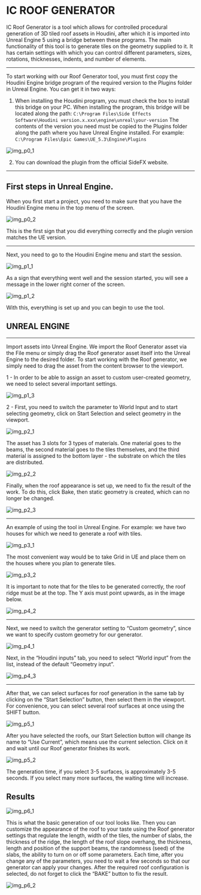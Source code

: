 

# IC ROOF GENERATOR

IC Roof Generator is a tool which allows for controlled procedural generation of 3D tiled roof assets in Houdini, after which it is  imported into Unreal Engine 5
using a bridge between these programs. The main functionality of this tool is to generate tiles
on the geometry supplied to it. It has certain settings with which you can control different
parameters, sizes, rotations, thicknesses, indents, and number of elements.
____________________________________________________________________________
To start working with our Roof Generator tool, you must first copy the Houdini Engine bridge
program of the required version to the Plugins folder in Unreal Engine. You can get it in two ways:
1. When installing the Houdini program, you must check the box to install this bridge on your
PC. When installing the program, this bridge will be located along the path:
`C:\Program Files\Side Effects Software\Houdini version.x.xxx\engine\unreal\your-version`
The contents of the version you need must be copied to the Plugins folder along the path where
you have Unreal Engine installed. For example:
`C:\Program Files\Epic Games\UE_5.3\Engine\Plugins`

![img_p0_1](images/img_p0_1.png)

2. You can download the plugin from the official SideFX website.
____________________________________________________________________________

## First steps in Unreal Engine.

When you first start a project, you need to make sure that you have the Houdini Engine menu in
the top menu of the screen.

![img_p0_2](images/img_p0_2.png)

This is the first sign that you did everything correctly and the plugin version matches the UE
version.

---

Next, you need to go to the Houdini Engine menu and start the session.

![img_p1_1](images/img_p1_1.png)

As a sign that everything went well and the session started, you will see a message in the lower
right corner of the screen.

![img_p1_2](images/img_p1_2.png)

With this, everything is set up and you can begin to use the tool.

## UNREAL ENGINE

----

Import assets into Unreal Engine.
We import the Roof Generator asset via the File menu or simply drag the Roof generator asset
itself into the Unreal Engine to the desired folder.
To start working with the Roof generator, we simply need to drag the asset from the content
browser to the viewport.

1 - In order to be able to assign an asset to custom user-created geometry, we need to select several
important settings.

![img_p1_3](images/img_p1_3.png)

2 - First, you need to switch the parameter to World Input and to start selecting geometry, click
on Start Selection and select geometry in the viewport.

![img_p2_1](images/img_p2_1.png)

The asset has 3 slots for 3 types of materials. One material goes to the beams, the second
material goes to the tiles themselves, and the third material is assigned to the bottom layer - the
substrate on which the tiles are distributed.

![img_p2_2](images/img_p2_2.png)

Finally, when the roof appearance is set up, we need to fix the result of the work. To do this,
click Bake, then static geometry is created, which can no longer be changed.

![img_p2_3](images/img_p2_3.png)

---

An example of using the tool in Unreal Engine.
For example: we have two houses for which we need to generate a roof with tiles.

![img_p3_1](images/img_p3_1.png)

The most convenient way would be to take Grid in UE and place them on the houses where you
plan to generate tiles.

![img_p3_2](images/img_p3_2.png)

It is important to note that for the tiles to be generated correctly, the roof ridge must be at the
top. The Y axis must point upwards, as in the image below.

![img_p4_2](images/img_p4_2.png)

---

Next, we need to switch the generator setting to “Custom geometry”, since we want to specify
custom geometry for our generator.

![img_p4_1](images/img_p4_1.png)

Next, in the “Houdini inputs” tab, you need to select “World input” from the list, instead of the
default “Geometry input”.

![img_p4_3](images/img_p4_3.png)

---

After that, we can select surfaces for roof generation in the same tab by clicking on the “Start
Selection” button, then select them in the viewport. For convenience, you can select several roof
surfaces at once using the SHIFT button.

![img_p5_1](images/img_p5_1.png)

After you have selected the roofs, our Start Selection button will change its name to “Use
Current”, which means use the current selection. Click on it and wait until our Roof generator
finishes its work.

![img_p5_2](images/img_p5_2.png)

The generation time, if you select 3-5 surfaces, is approximately 3-5 seconds. If you select
many more surfaces, the waiting time will increase.

## Results

![img_p6_1](images/img_p6_1.png)

This is what the basic generation of our tool looks like. Then you can customize the appearance
of the roof to your taste using the Roof generator settings that regulate the length, width of the
tiles, the number of slabs, the thickness of the ridge, the length of the roof slope overhang, the
thickness, length and position of the support beams, the randomness (seed) of the slabs, the
ability to turn on or off some parameters.
Each time, after you change any of the parameters, you need to wait a few seconds so that our
generator can apply your changes.
After the required roof configuration is selected, do not forget to click the “BAKE” button to fix
the result.

![img_p6_2](images/img_p6_2.png)


